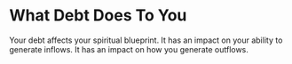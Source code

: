 # What Debt Does To You

Your debt affects your spiritual blueprint. It has an impact on your ability to generate inflows. It has an impact on how you generate outflows.
